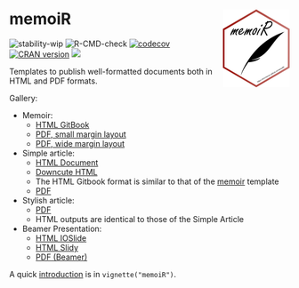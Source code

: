 # memoiR <img src="man/figures/logo.png" align="right" alt="" width="120" />

![stability-wip](https://img.shields.io/badge/lifecycle-maturing-blue.svg)
![R-CMD-check](https://github.com/EricMarcon/memoiR/workflows/R-CMD-check/badge.svg)
[![codecov](https://codecov.io/github/EricMarcon/memoiR/branch/master/graphs/badge.svg)](https://codecov.io/github/EricMarcon/memoiR)
[![CRAN version](http://www.r-pkg.org/badges/version/memoiR)](https://CRAN.r-project.org/package=memoiR)
[![](http://cranlogs.r-pkg.org/badges/memoiR)](https://CRAN.R-project.org/package=memoiR)


Templates to publish well-formatted documents both in HTML and PDF formats.

Gallery:

- Memoir:
    - [HTML GitBook](https://ericmarcon.github.io/memoiR/gallery/memoir/bookdown_gitbook/index.html)
    - [PDF, small margin layout](https://ericmarcon.github.io/memoiR/gallery/memoir/bookdown_pdf_book/MyBook.pdf)
    - [PDF, wide margin layout](https://ericmarcon.github.io/travailleR/travailleR.pdf)
- Simple article: 
    - [HTML Document](https://ericmarcon.github.io/memoiR/gallery/simple_article/bookdown_html_document2/simple_article.html)
    - [Downcute HTML](https://ericmarcon.github.io/memoiR/gallery/simple_article/rmdformats_downcute/simple_article.html)
    - The HTML Gitbook format is similar to that of the [memoir](https://ericmarcon.github.io/memoiR/gallery/memoir/bookdown_gitbook/index.html) template
    - [PDF](https://ericmarcon.github.io/memoiR/gallery/simple_article/bookdown_pdf_book/simple_article.pdf)
- Stylish article: 
    - [PDF](https://ericmarcon.github.io/memoiR/gallery/stylish_article/bookdown_pdf_book/stylish_article.pdf)
    - HTML outputs are identical to those of the Simple Article
- Beamer Presentation: 
    - [HTML IOSlide](https://ericmarcon.github.io/memoiR/gallery/beamer_presentation/bookdown_ioslides_presentation2/beamer_presentation.html)
    - [HTML Slidy](https://ericmarcon.github.io/memoiR/gallery/beamer_presentation/bookdown_slidy_presentation2/beamer_presentation.html)
    - [PDF (Beamer)](https://ericmarcon.github.io/memoiR/gallery/beamer_presentation/bookdown_beamer_presentation2/beamer_presentation.pdf)

A quick [introduction](https://ericmarcon.github.io/memoiR/articles/memoiR.html) is in `vignette("memoiR")`.
